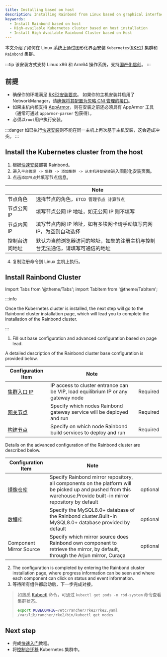 ```yaml
---
title: Installing based on host
description: Installing Rainbond from Linux based on graphical interface
keywords:
  - Install Rainbond based on host
  - High-available Kubernetes cluster based on host installation
  - Install High Available Rainbond Cluster based on Host
---
```


本文介绍了如何在 Linux 系统上通过图形化界面安装 `Kubernetes`([RKE2](https://docs.rke2.io)) 集群和 `Rainbond` 集群。

:::tip
该安装方式支持 Linux x86 和 Arm64 操作系统，支持[国产化信创](/docs/how-to-guides/localization-guide/intro.md)。
:::

## 前提

- 确保你的环境满足 [RKE2安装要求](https://docs.rke2.io/install/requirements)。 如果你的主机安装并启用了 NetworkManager，请[确保将其配置为忽略 CNI 管理的接口](https://docs.rke2.io/known_issues#networkmanager)。
- 如果主机内核支持 [AppArmor](https://apparmor.net/)，则在安装之前还必须具有 AppArmor 工具（通常可通过 `apparmor-parser` 包获得）。
- 必须以`root`用户执行安装。

:::danger
如已执行[快速安装](/docs/quick-start/quick-install)则不能在同一主机上再次基于主机安装，这会造成冲突。
:::

## Install the Kubernetes cluster from the host

1. 根据[快速安装](/docs/quick-start/quick-install)部署 Rainbond。
2. 进入`平台管理 -> 集群 -> 添加集群 -> 从主机开始安装`进入图形化安装页面。
3. 点击`添加节点`并填写节点信息。

|         | Note                                    |
| ------- | --------------------------------------- |
| 节点角色    | 选择节点的角色，`ETCD 管理节点 计算节点`                |
| 节点公网IP  | 填写节点公网 IP 地址，如无公网 IP 则不填写               |
| 节点内网IP  | 填写节点内网 IP 地址，如有多块网卡请手动填写内网 IP，为空则自动选择   |
| 控制台访问地址 | 默认为当前浏览器访问的地址，如您的注册主机与控制台无法通信，请填写可通信的地址 |

4. 复制注册命令到 Linux 主机上执行。

## Install Rainbond Cluster

Import Tabs from '@theme/Tabs';
import TabItem from '@theme/TabItem';

:::info

Once the Kubernetes cluster is installed, the next step will go to the Rainbond cluster installation page, which will lead you to complete the installation of the Rainbond cluster.

:::

1. Fill out base configuration and advanced configuration based on page lead.

<Tabs groupId="configuration">
  <TabItem value="基础配置" label="基础配置" default>

A detailed description of the Rainbond cluster base configuration is provided below.

| Configuration Item      | Note                                                                              |          |
| ----------------------- | --------------------------------------------------------------------------------- | -------- |
| [集群入口 IP](./ha.md#负载均衡) | IP access to cluster entrance can be VIP, load equilibrium IP or any gateway node | Required |
| [网关节点](./ha.md#网关节点)    | Specify which nodes Rainbond gateway service will be deployed and run             | Required |
| [构建节点](./ha.md#构建节点)    | Specify on which node Rainbond build services to deploy and run                   | Required |

</TabItem>

  <TabItem value="高级配置" label="高级配置">

Details on the advanced configuration of the Rainbond cluster are described below.

| Configuration Item      | Note                                                                                                                                                                              |          |
| ----------------------- | --------------------------------------------------------------------------------------------------------------------------------------------------------------------------------- | -------- |
| [镜像仓库](./ha.md#镜像仓库)    | Specify Rainbond mirror repository, all components on the platform will be picked up and pushed from this warehouse.Provide built-in mirror repository by default | optional |
| [数据库](./ha.md#mysql)    | Specify the MySQL8.0+ database of the Rainbond cluster.Built-in MySQL8.0+ database provided by default                            | optional |
| Component Mirror Source | Specify which mirror source does Rainbond own component to retrieve the mirror, by default, through the Arjun mirror, Curaça                                                      | optional |

  </TabItem>
</Tabs>

2. The configuration is completed by entering the Rainbond cluster installation page, where progress information can be seen and where each component can click on status and event information.
3. 等待所有组件都启动后，下一步完成对接。

> 如熟悉 [Kubectl](https://docs.rke2.io/reference/cli_tools) 命令，可通过 `kubectl get pods -n rbd-system` 命令查看集群状态。
>
> ```bash
> export KUBECONFIG=/etc/rancher/rke2/rke2.yaml
> /var/lib/rancher/rke2/bin/kubectl get nodes
> ```

## Next step

- 完成[快速入门](../../quick-start/getting-started.md)教程。
- 将[控制台迁移](./console-recover.md) Kubernetes 集群中。

